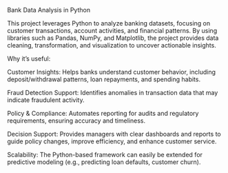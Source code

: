 Bank Data Analysis in Python

This project leverages Python to analyze banking datasets, focusing on customer transactions, account activities, and financial patterns. By using libraries such as Pandas, NumPy, and Matplotlib, the project provides data cleaning, transformation, and visualization to uncover actionable insights.

Why it’s useful:

Customer Insights: Helps banks understand customer behavior, including deposit/withdrawal patterns, loan repayments, and spending habits.

Fraud Detection Support: Identifies anomalies in transaction data that may indicate fraudulent activity.

Policy & Compliance: Automates reporting for audits and regulatory requirements, ensuring accuracy and timeliness.

Decision Support: Provides managers with clear dashboards and reports to guide policy changes, improve efficiency, and enhance customer service.

Scalability: The Python-based framework can easily be extended for predictive modeling (e.g., predicting loan defaults, customer churn).
